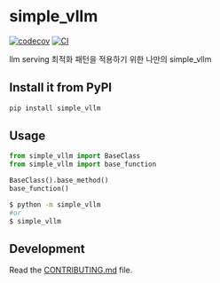 

# simple_vllm

[![codecov](https://codecov.io/gh/minturtle/simple-vllm/branch/main/graph/badge.svg?token=simple-vllm_token_here)](https://codecov.io/gh/minturtle/simple-vllm)
[![CI](https://github.com/minturtle/simple-vllm/actions/workflows/main.yml/badge.svg)](https://github.com/minturtle/simple-vllm/actions/workflows/main.yml)

llm serving 최적화 패턴을 적용하기 위한 나만의 simple_vllm 

## Install it from PyPI

```bash
pip install simple_vllm
```

## Usage

```py
from simple_vllm import BaseClass
from simple_vllm import base_function

BaseClass().base_method()
base_function()
```

```bash
$ python -m simple_vllm
#or
$ simple_vllm
```

## Development

Read the [CONTRIBUTING.md](CONTRIBUTING.md) file.
